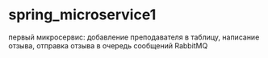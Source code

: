# spring_microservice1
первый микросервис: добавление преподавателя в таблицу, написание отзыва, отправка отзыва в очередь сообщений RabbitMQ
